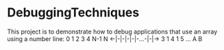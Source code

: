 # DebuggingTechniques
This project is to demonstrate how to debug applications that use an array using a number line:
  0 1 2 3 4   N-1 N
<-|-|-|-|-|-...-|-|->
  3 1 4 1 5 ... A B
